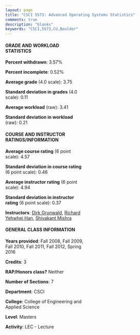 ```yaml
---
layout: page
title: "CSCI 5573: Advanced Operating Systems Statistics"
comments: true
description: "blanks"
keywords: "CSCI,5573,CU,Boulder"
---
```

<head>
<script src="https://ajax.googleapis.com/ajax/libs/jquery/2.1.3/jquery.min.js"></script>
<script src="https://dl.dropboxusercontent.com/s/pc42nxpaw1ea4o9/highcharts.js?dl=0"></script>
<!-- <script src="../assets/js/highcharts.js"></script> -->
<style type="text/css">@font-face {
	font-family: "Bebas Neue";
	src: url(https://www.filehosting.org/file/details/544349/BebasNeue Regular.otf) format("opentype");
	}
	h1.Bebas { 
		font-family: "Bebas Neue", Verdana, Tahoma;
	}
</style>
</head>
<body>
	<div id="container" style="float: right; width: 45%; height: 88%; margin-left: 2.5%; margin-right: 2.5%;"></div>
	<script language="JavaScript">
		$(document).ready(function() {
		var chart = {type: 'column'};
		var title = {text: 'Grade Distribution'};
		var xAxis = {categories: ['A','B','C','D','F'],crosshair: true};
		var yAxis = {min: 0,title: {text: 'Percentage'}};
		var tooltip = {headerFormat: '<center><b><span style="font-size:20px">{point.key}</span></b></center>',
		               pointFormat: '<td style="padding:0"><b>{point.y:.1f}%</b></td>',
		               footerFormat: '</table>',shared: true,useHTML: true};
		var plotOptions = {column: {pointPadding: 0.0,borderWidth: 0}};  
		var credits = {enabled: false};var series= [{name: 'Percent',data: [83.05,15.31,0.55,0.0,1.1,]}];
		var json = {};
		json.chart = chart;
		json.title = title;
		json.tooltip = tooltip;
		json.xAxis = xAxis;
		json.yAxis = yAxis;  
		json.series = series;
		json.plotOptions = plotOptions;  
		json.credits = credits;
		$('#container').highcharts(json);
	});
	</script>
</body>
			   
#### GRADE AND WORKLOAD STATISTICS

**Percent withdrawn**: 3.57%

**Percent incomplete**: 0.52%

**Average grade** (4.0 scale): 3.75

**Standard deviation in grades** (4.0 scale): 0.11

**Average workload** (raw): 3.41

**Standard deviation in workload** (raw): 0.21

#### COURSE AND INSTRUCTOR RATINGS/INFORMATION

**Average course rating** (6 point scale): 4.57

**Standard deviation in course rating** (6 point scale): 0.46

**Average instructor rating** (6 point scale): 4.94

**Standard deviation in instructor rating** (6 point scale): 0.37

**Instructors**: <a href='../../instructors/Dirk_Grunwald'>Dirk Grunwald</a>, <a href='../../instructors/Richard_Yehwhei_Han'>Richard Yehwhei Han</a>, <a href='../../instructors/Shivakant_Mishra'>Shivakant Mishra</a>

#### GENERAL CLASS INFORMATION

**Years provided**: Fall 2008, Fall 2009, Fall 2010, Fall 2011, Fall 2012, Spring 2016

**Credits**: 3

**RAP/Honors class?** Neither

**Number of Sections**: 7

**Department**: CSCI

**College**: College of Engineering and Applied Science

**Level**: Masters

**Activity**: LEC - Lecture
